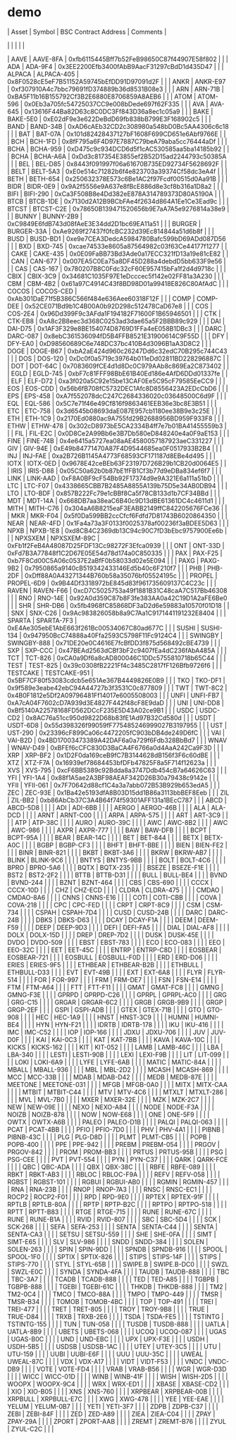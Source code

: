 # demo

<!-- AUTO_UPDATE_START -->
| Asset | Symbol | BSC Contract Address | Comments |

| | | | |

| AAVE | AAVE-8FA | 0xfb6115445Bff7b52FeB98650C87f44907E58f802 | |
| ADA | ADA-9F4 | 0x3EE2200Efb3400fAbB9AacF31297cBdD1d435D47 | |
| ALPACA | ALPACA-405 | 0x8F0528cE5eF7B51152A59745bEfDD91D97091d2F | |
| ANKR | ANKR-E97 | 0xf307910A4c7bbc79691fD374889b36d8531B08e3 | |
| ARN | ARN-71B | 0xBA5F11b16B155792Cf3B2E6880E8706859A8AEB6 | |
| ATOM | ATOM-596 | 0x0Eb3a705fc54725037CC9e008bDede697f62F335 | |
| AVA | AVA-645 | 0x13616F44Ba82D63c8C0DC3Ff843D36a8ec1c05a9 | |
| BAKE | BAKE-5E0 | 0xE02dF9e3e622DeBdD69fb838bB799E3F168902c5 | |
| BAND | BAND-34B | 0xAD6cAEb32CD2c308980a548bD0Bc5AA4306c6c18 | |
| BAT | BAT-07A | 0x101d82428437127bF1608F699CD651e6Abf9766E | |
| BCH | BCH-1FD | 0x8fF795a6F4D97E7887C79beA79aba5cc76444aDf | |
| BCHA | BCHA-959 | 0xD475c9c934DCD6d5f1cAC530585aa5ba14185b92 | |
| BCHA | BCHA-A6A | 0xDd3c817354E3855ef2B52D15ad2244793c50385A | |
| BEL | BEL-D85 | 0x8443f091997f06a61670B735ED92734F5628692F | |
| BELT | BELT-5A3 | 0xE0e514c71282b6f4e823703a39374Cf58dc3eA4f | |
| BETH | BETH-654 | 0x250632378E573c6Be1AC2f97Fcdf00515d0Aa91B | |
| BIDR | BIDR-0E9 | 0x9A2f5556e9A637e8fBcE886d8e3cf8b316a1D8a2 | |
| BIFI | BIFI-290 | 0xCa3F508B8e4Dd382eE878A314789373D80A5190A | |
| BTCB | BTCB-1DE | 0x7130d2A12B9BCbFAe4f2634d864A1Ee1Ce3Ead9c | |
| BTCST | BTCST-C2E | 0x78650B139471520656b9E7aA7A5e9276814a38e9 | |
| BUNNY | BUNNY-2B9 | 0xC9849E6fdB743d08fAeE3E34dd2D1bc69EA11a51 | |
| BURGER | BURGER-33A | 0xAe9269f27437f0fcBC232d39Ec814844a51d6b8f | |
| BUSD | BUSD-BD1 | 0xe9e7CEA3DedcA5984780Bafc599bD69ADd087D56 | |
| BXD | BXD-745 | 0xcae74533e8605a87564982c03f63Ce44177f1277 | |
| CAKE | CAKE-435 | 0x0E09FaBB73Bd3Ade0a17ECC321fD13a19e81cE82 | |
| CAN | CAN-677 | 0x007EA5C0Ea75a8DF45D288a4debdD5bb633F9e56 | |
| CAS | CAS-167 | 0x780207B8C0Fdc32cF60E957415bFa1f2d4d9718c | |
| CBIX | CBIX-3C9 | 0x34681C1035F97E1eDcccec5f142e02FF81a3A230 | |
| CBM | CBM-4B2 | 0x61a97C4914C43f8BD98D01a99418E826C80AfAdC | |
| COCOS | COCOS-CED | 0xAb301DaE71f5B386C566f484e636Aee60318F12F | |
| COMP | COMP-DEE | 0x52CE071Bd9b1C4B00A0b92D298c512478CaD67e8 | |
| COS | COS-2E4 | 0x96Dd399F9c3AFda1F194182F71600F1B65946501 | |
| CTK | CTK-EB8 | 0xA8c2B8eec3d368C0253ad3dae65a5F2BBB89c929 | |
| DAI | DAI-D75 | 0x1AF3F329e8BE154074D8769D1FFa4eE058B1DBc3 | |
| DARC | DARC-087 | 0x8ebC361536094fD5B4FFB8521E31900614C9F55D | |
| DFY | DFY-EA0 | 0xD98560689C6e748DC37bc410B4d3096B1aA3D8C2 | |
| DOGE | DOGE-B67 | 0xbA2aE424d960c26247Dd6c32edC70B295c744C43 | |
| DOS | DOS-120 | 0xDc0f0a5719c39764b011eDd02811BD228296887C | |
| DOT | DOT-64C | 0x7083609fCE4d1d8Dc0C979AAb8c869Ea2C873402 | |
| EGLD | EGLD-745 | 0xbF7c81FFF98BbE61B40Ed186e4AfD6DDd01337fe | |
| ELF | ELF-D72 | 0xa3f020a5C92e15be13CAF0Ee5C95cF79585EeCC9 | |
| EOS | EOS-CDD | 0x56b6fB708fC5732DEC1Afc8D8556423A2EDcCbD6 | |
| EPS | EPS-458 | 0xA7f552078dcC247C2684336020c03648500C6d9F | |
| EQL | EQL-586 | 0x5C7e71f46e49Cf816f9863461EEB36e3bc8E3B51 | |
| ETC | ETC-758 | 0x3d6545b08693daE087E957cb1180ee38B9e3c25E | |
| ETH | ETH-1C9 | 0x2170Ed0880ac9A755fd29B2688956BD959F933F8 | |
| ETHW | ETHW-478 | 0x302cD8973bE5CA2334B4ff7e7b01BA41455559b3 | |
| FIL | FIL-E2C | 0x0D8Ce2A99Bb6e3B7Db580eD848240e4a0F9aE153 | |
| FINE | FINE-74B | 0x4e6415a5727ea08aAE4580057187923aeC331227 | |
| GIV | GIV-94E | 0xE49b84771470A87F4D9544685ea0F0517933B2B4 | |
| INJ | INJ-FAE | 0xa2B726B1145A4773F68593CF171187d8EBe4d495 | |
| IOTX | IOTX-0ED | 0x9678E42ceBEb63F23197D726B29b1CB20d0064E5 | |
| IRIS | IRIS-D88 | 0x05C50a62b0b87bE1fFB1Cf3b77d9eDBa834ef6f7 | |
| LINK | LINK-AAD | 0xF8A0BF9cF54Bb92F17374d9e9A321E6a111a51bD | |
| LTC | LTC-F07 | 0x4338665CBB7B2485A8855A139b75D5e34AB0DB94 | |
| LTO | LTO-BDF | 0x857B222Fc79e1cBBf8Ca5f78CB133d1b7CF34BBd | |
| MDT | MDT-14A | 0x668DB7aa38eaC6B40c9D13dBE61361DC4c4611d1 | |
| MITH | MITH-C76 | 0x304aA6B8215eaF3EABB2149ffC842205676FCe36 | |
| MKR | MKR-F04 | 0x5f0Da599BB2ccCfcf6Fdfd7D81743B6020864350 | |
| NEAR | NEAR-4FD | 0x1Fa4a73a3F0133f0025378af00236f3aBDEE5D63 | |
| NPXB | NPXB-1E8 | 0xd8CB4C2369db13C94c90C7fD3bEbc9757900Ee6b | |
| NPXSXEM | NPXSXEM-89C | 0xFb1f2FeB4A48087D25FDF13Cc98272F3Efca0939 | |
| ONT | ONT-33D | 0xFd7B3A77848f1C2D67E05E54d78d174a0C850335 | |
| PAX | PAX-F25 | 0xb7F8Cd00C5A06c0537E2aBfF0b58033d02e5E094 | |
| PAXG | PAXG-9B2 | 0x7950865a9140cB519342433146Ed5b40c6F210f7 | |
| PHB | PHB-2DF | 0xDff88A0A43271344B760b58a35076bf05524195c | |
| PROPEL | PROPEL-6D9 | 0x9B44Df3318972bE845d83f961735609137C4C23c | |
| RAVEN | RAVEN-F66 | 0xcD7C5025753a49f1881B31C48caA7C517Bb46308 | |
| RNO | RNO-14E | 0x92A0d359C87b8F3fe383AA0a42C19D1A2aFE6Be0 | |
| SHR | SHR-DB6 | 0x5fb4968fC85868DF3aD2d6e59883a10570f01D18 | |
| SNX | SNX-C26 | 0x9Ac983826058b8a9C7Aa1C9171441191232E8404 | |
| SPARTA | SPARTA-7F3 | 0xE4Ae305ebE1AbE663f261Bc00534067C80ad677C | |
| SUSHI | SUSHI-134 | 0x947950BcC74888a40Ffa2593C5798F11Fc9124C4 | |
| SWINGBY | SWINGBY-888 | 0x71DE20e0C4616E7fcBfDD3f875d568492cBE4739 | |
| SXP | SXP-CCC | 0x47BEAd2563dCBf3bF2c9407fEa4dC236fAbA485A | |
| TCT | TCT-826 | 0xCA0a9Df6a8cAD800046C1DDc5755810718b65C44 | |
| TEST | TEST-825 | 0x39c0308fB2221Ff4c3485C2817fF126Bfb9726f6 | |
| TESTCAKE | TESTCAKE-951 | 0x5BF7CF80f53083cdcb5e651Ae367B4449826E0B9 | |
| TKO | TKO-DF1 | 0x9f589e3eabe42ebC94A44727b3f3531C0c877809 | |
| TWT | TWT-8C2 | 0x4B0F1812e5Df2A09796481Ff14017e6005508003 | |
| UNFI | UNFI-FB7 | 0xA7cA04F7602cD7A939d3E4827F442f48cF8E9daD | |
| UNI | UNI-DD8 | 0xBf5140A22578168FD562DCcF235E5D43A02ce9B1 | |
| USDC | USDC-CD2 | 0x8AC76a51cc950d9822D68b83fE1Ad97B32Cd580d | |
| USDT | USDT-6D8 | 0x55d398326f99059fF775485246999027B3197955 | |
| UST | UST-290 | 0x23396cF899Ca06c4472205fC903bDB4de249D6fC | |
| VAI | VAI-B2D | 0x4BD17003473389A42DAF6a0a729f6Fdb328BbBd7 | |
| WNAV | WNAV-D49 | 0xBFEf6cCFC830D3BaCA4F6766a0d4AaA242Ca9F3D | |
| XRP | XRP-BF2 | 0x1D2F0da169ceB9fC7B3144628dB156f3F6c60dBE | |
| XTZ | XTZ-F7A | 0x16939ef78684453bfDFb47825F8a5F714f12623a | |
| XVS | XVS-795 | 0xcF6BB5389c92Bdda8a3747Ddb454cB7a64626C63 | |
| YFI | YFI-1A4 | 0x88f1A5ae2A3BF98AEAF342D26B30a79438c9142e | |
| YFII | YFII-061 | 0x7F70642d88cf1C4a3a7abb072B53B929b653edA5 | |
| ZEC | ZEC-93E | 0x1Ba42e5193dfA8B03D15dd1B86a3113bbBEF8Eeb | |
| ZIL | ZIL-BB2 | 0xb86AbCb37C3A4B64f74f59301AFF131a1BEcC787 | |
| ABCD | ABCD-5D8 | | |
| ADI | ADI-6BB | | |
| AERGO | AERGO-46B | | |
| ALA | ALA-DCD | | |
| ARNT | ARNT-C00 | | |
| ARPA | ARPA-575 | | |
| ART | ART-3C9 | | |
| ATP | ATP-38C | | |
| AURO | AURO-39C | | |
| AWC | AWC-8B2 | | |
| AWC | AWC-986 | | |
| AXPR | AXPR-777 | | |
| BAW | BAW-DFB | | |
| BCPT | BCPT-95A | | |
| BEAR | BEAR-14C | | |
| BET | BET-844 | | |
| BETX | BETX-A0C | | |
| BGBP | BGBP-CF3 | | |
| BHFT | BHFT-BBE | | |
| BIEN | BIEN-FE2 | | |
| BINR | BINR-821 | | |
| BKBT | BKBT-3A6 | | |
| BKRW | BKRW-AB7 | | |
| BLINK | BLINK-9C6 | | |
| BNTYS | BNTYS-9BB | | |
| BOLT | BOLT-4C6 | | |
| BPRO | BPRO-5A6 | | |
| BQTX | BQTX-235 | | |
| BSEZE | BSEZE-F1E | | |
| BST2 | BST2-2F2 | | |
| BTTB | BTTB-D31 | | |
| BULL | BULL-BE4 | | |
| BVND | BVND-244 | | |
| BZNT | BZNT-464 | | |
| CBS | CBS-690 | | |
| CCCX | CCCX-10D | | |
| CHZ | CHZ-ECD | | |
| CLDRA | CLDRA-475 | | |
| CMDAO | CMDAO-8A6 | | |
| CNNS | CNNS-E16 | | |
| COTI | COTI-CBB | | |
| COVA | COVA-218 | | |
| CPC | CPC-FED | | |
| CRPT | CRPT-8C9 | | |
| CSM | CSM-734 | | |
| CSPAH | CSPAH-7D4 | | |
| CUSD | CUSD-24B | | |
| DARC | DARC-24B | | |
| DBKS | DBKS-D63 | | |
| DCAY | DCAY-F1A | | |
| DEEM | DEEM-F59 | | |
| DEEP | DEEP-9D3 | | |
| DEFI | DEFI-FA5 | | |
| DIAL | DIAL-AF8 | | |
| DOLX | DOLX-15D | | |
| DREP | DREP-7D2 | | |
| DUSK | DUSK-45E | | |
| DVDO | DVDO-509 | | |
| EBST | EBST-783 | | |
| ECO | ECO-083 | | |
| EEO | EEO-32C | | |
| EET | EET-45C | | |
| ENTRP | ENTRP-C8D | | |
| EOSBEAR | EOSBEAR-721 | | |
| EOSBULL | EOSBULL-F0D | | |
| ERD | ERD-D06 | | |
| ERIES | ERIES-9F5 | | |
| ETHBEAR | ETHBEAR-B2B | | |
| ETHBULL | ETHBULL-D33 | | |
| EVT | EVT-49B | | |
| EXT | EXT-6A8 | | |
| FLYR | FLYR-514 | | |
| FOR | FOR-997 | | |
| FRM | FRM-DE7 | | |
| FSN | FSN-E14 | | |
| FTM | FTM-A64 | | |
| FTT | FTT-F11 | | |
| GMAT | GMAT-FC8 | | |
| GMNG | GMNG-F3E | | |
| GPRPD | GPRPD-C26 | | |
| GPRPL | GPRPL-AC0 | | |
| GRG | GRG-C15 | | |
| GRGAR | GRGAR-6C2 | | |
| GRGB | GRGB-9B9 | | |
| GRGP | GRGP-2EF | | |
| GSPI | GSPI-ADB | | |
| GTEX | GTEX-71B | | |
| GTO | GTO-908 | | |
| HEC | HEC-1A9 | | |
| HNST | HNST-3C9 | | |
| HUMNI | HUMNI-BE4 | | |
| HYN | HYN-F21 | | |
| IDRTB | IDRTB-178 | | |
| IKU | IKU-416 | | |
| IMC | IMC-C52 | | |
| IOP | IOP-166 | | |
| JDXU | JDXU-706 | | |
| JUV | JUV-D0F | | |
| KAI | KAI-0C3 | | |
| KAT | KAT-7BB | | |
| KAVA | KAVA-10C | | |
| KICKS | KICKS-162 | | |
| KIT | KIT-052 | | |
| LAMB | LAMB-46C | | |
| LBA | LBA-340 | | |
| LESTI | LESTI-90B | | |
| LEXI | LEXI-F9B | | |
| LIT | LIT-099 | | |
| LOKI | LOKI-6A9 | | |
| LYFE | LYFE-6AB | | |
| MATIC | MATIC-84A | | |
| MBALL | MBALL-936 | | |
| MBL | MBL-2D2 | | |
| MCASH | MCASH-869 | | |
| MCC | MCC-33B | | |
| MDAB | MDAB-D42 | | |
| MEDB | MEDB-87E | | |
| MEETONE | MEETONE-031 | | |
| MFGB | MFGB-0A0 | | |
| MITX | MITX-CAA | | |
| MTBIT | MTBIT-C44 | | |
| MTV | MTV-4C6 | | |
| MTXLT | MTXLT-286 | | |
| MVL | MVL-7B0 | | |
| MXER | MXER-32E | | |
| MZK | MZK-2C7 | | |
| NEW | NEW-09E | | |
| NEXO | NEXO-A84 | | |
| NODE | NODE-F3A | | |
| NOIZB | NOIZB-878 | | |
| NOW | NOW-E68 | | |
| ONE | ONE-5F9 | | |
| OWTX | OWTX-A6B | | |
| PALEO | PALEO-D1B | | |
| PALQI | PALQI-063 | | |
| PCAT | PCAT-4BB | | |
| PFIO | PFIO-7D0 | | |
| PHV | PHV-4A1 | | |
| PIBNB | PIBNB-43C | | |
| PLG | PLG-D8D | | |
| PLMT | PLMT-CB5 | | |
| POPB | POPB-400 | | |
| PPE | PPE-942 | | |
| PREBM | PREBM-054 | | |
| PRGOV | PRGOV-842 | | |
| PROM | PROM-BB3 | | |
| PRTUS | PRTUS-95B | | |
| PSG | PSG-CEE | | |
| PVT | PVT-554 | | |
| PYN | PYN-C37 | | |
| QARK | QARK-FCE | | |
| QBC | QBC-ADA | | |
| QBX | QBX-38C | | |
| RBFE | RBFE-089 | | |
| RBKT | RBKT-AB3 | | |
| RBLOC | RBLOC-F9A | | |
| REFV | REFV-058 | | |
| RGBST | RGBST-101 | | |
| RGBUI | RGBUI-AB0 | | |
| RGMIN | RGMIN-457 | | |
| RNA | RNA-23B | | |
| RNOP | RNOP-7A3 | | |
| RNSC | RNSC-EC1 | | |
| ROCP2 | ROCP2-F01 | | |
| RPD | RPD-9E0 | | |
| RPTEX | RPTEX-91F | | |
| RPTLB | RPTLB-80A | | |
| RPTP | RPTP-B2C | | |
| RPTPO | RPTPO-518 | | |
| RPTT | RPTT-B83 | | |
| RTGE | RTGE-715 | | |
| RUNE | RUNE-67C | | |
| RUNE | RUNE-B1A | | |
| RVID | RVID-807 | | |
| SBC | SBC-5D4 | | |
| SCK | SCK-268 | | |
| SEFA | SEFA-253 | | |
| SENTA | SENTA-C44 | | |
| SENTA | SENTA-CA3 | | |
| SETSU | SETSU-559 | | |
| SHE | SHE-0FA | | |
| SIMT | SIMT-E65 | | |
| SLV | SLV-986 | | |
| SNDD | SNDD-384 | | |
| SOLEN | SOLEN-263 | | |
| SPIN | SPIN-9DD | | |
| SPNDB | SPNDB-916 | | |
| SPOOL | SPOOL-1F0 | | |
| SPTIX | SPTIX-826 | | |
| STIPS | STIPS-14F | | |
| STIPS | STIPS-770 | | |
| STYL | STYL-65B | | |
| SWIPE.B | SWIPE.B-DC0 | | |
| SWZL | SWZL-E0C | | |
| SYNDA | SYNDA-4FA | | |
| TAUDB | TAUDB-888 | | |
| TBC | TBC-3A7 | | |
| TCADB | TCADB-888 | | |
| TED | TED-A85 | | |
| TGBPB | TGBPB-888 | | |
| TGEBI | TGEBI-61C | | |
| THKDB | THKDB-888 | | |
| TM2 | TM2-0C4 | | |
| TMCO | TMCO-88A | | |
| TMPO | TMPO-449 | | |
| TMSR | TMSR-B34 | | |
| TOMOB | TOMOB-4BC | | |
| TOP | TOP-491 | | |
| TREI | TREI-477 | | |
| TRET | TRET-805 | | |
| TROY | TROY-9B8 | | |
| TRUE | TRUE-D84 | | |
| TRXB | TRXB-2E6 | | |
| TSDA | TSDA-FE5 | | |
| TSTINTG | TSTINTG-155 | | |
| TUN | TUN-058 | | |
| TUSDB | TUSDB-888 | | |
| UATLA | UATLA-8B9 | | |
| UBETS | UBETS-068 | | |
| UCOQ | UCOQ-087 | | |
| UGAS | UGAS-B0C | | |
| UND | UND-EBC | | |
| UPX | UPX-F3E | | |
| USDH | USDH-5B5 | | |
| USDSB | USDSB-1AC | | |
| UTEY | UTEY-3C5 | | |
| UTU | UTU-159 | | |
| UUBI | UUBI-E6F | | |
| UUU | UUU-35C | | |
| UWEAL | UWEAL-87C | | |
| VDX | VDX-A17 | | |
| VIDT | VIDT-F53 | | |
| VNDC | VNDC-DB9 | | |
| VOTE | VOTE-FD4 | | |
| VRAB | VRAB-B56 | | |
| WGR | WGR-D3D | | |
| WICC | WICC-01D | | |
| WINB | WINB-41F | | |
| WISH | WISH-2D5 | | |
| WOOPX | WOOPX-9C4 | | |
| WRX | WRX-ED1 | | |
| XBASE | XBASE-CD2 | | |
| XIO | XIO-B05 | | |
| XNS | XNS-760 | | |
| XRPBEAR | XRPBEAR-00B | | |
| XRPBULL | XRPBULL-E7C | | |
| XWG | XWG-478 | | |
| YEE | YEE-EAE | | |
| YELUM | YELUM-0B7 | | |
| YETI | YETI-3F7 | | |
| ZDPB | ZDPB-C37 | | |
| ZEBI | ZEBI-84F | | |
| ZED | ZED-A89 | | |
| ZIEA | ZIEA-C04 | | |
| ZPAY | ZPAY-29A | | |
| ZPORT | ZPORT-AAB | | |
| ZREMT | ZREMT-B76 | | |
| ZYUL | ZYUL-C2C | | |

<!-- AUTO_UPDATE_END -->